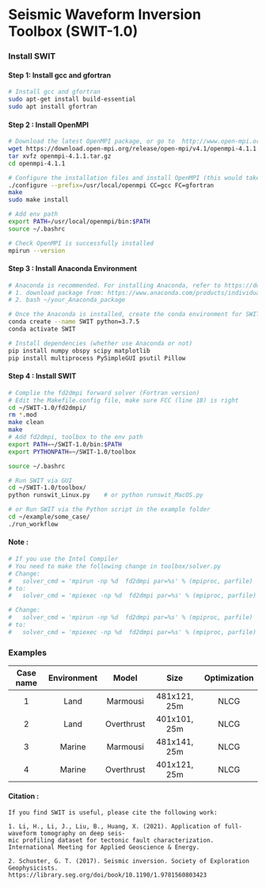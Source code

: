 # **S**eismic **W**aveform **I**nversion **T**oolbox   (SWIT-1.0)

### Install SWIT 

#### Step 1: Install gcc and gfortran

```bash
# Install gcc and gfortran
sudo apt-get install build-essential
sudo apt install gfortran
```

#### Step 2 : Install OpenMPI

```bash
# Download the latest OpenMPI package, or go to  http://www.open-mpi.org/software/ompi to download the desired version
wget https://download.open-mpi.org/release/open-mpi/v4.1/openmpi-4.1.1.tar.gz 
tar xvfz openmpi-4.1.1.tar.gz
cd openmpi-4.1.1

# Configure the installation files and install OpenMPI (this would take quite a while)
./configure --prefix=/usr/local/openmpi CC=gcc FC=gfortran
make
sudo make install

# Add env path 
export PATH=/usr/local/openmpi/bin:$PATH
source ~/.bashrc

# Check OpenMPI is successfully installed
mpirun --version
```

#### Step 3 : Install Anaconda Environment  

```bash
# Anaconda is recommended. For installing Anaconda, refer to https://docs.anaconda.com/anaconda/install/linux/
# 1. download package from: https://www.anaconda.com/products/individual/download-success
# 2. bash ~/your_Anaconda_package

# Once the Anaconda is installed, create the conda environment for SWIT
conda create --name SWIT python=3.7.5
conda activate SWIT

# Install dependencies (whether use Anaconda or not)
pip install numpy obspy scipy matplotlib
pip install multiprocess PySimpleGUI psutil Pillow
```

#### Step 4 : Install SWIT  

```bash
# Complie the fd2dmpi forward solver (Fortran version)
# Edit the Makefile.config file, make sure FCC (line 18) is right 
cd ~/SWIT-1.0/fd2dmpi/
rm *.mod
make clean   
make
# Add fd2dmpi, toolbox to the env path
export PATH=~/SWIT-1.0/bin:$PATH
export PYTHONPATH=~/SWIT-1.0/toolbox

source ~/.bashrc

# Run SWIT via GUI
cd ~/SWIT-1.0/toolbox/
python runswit_Linux.py    # or python runswit_MacOS.py 

# or Run SWIT via the Python script in the example folder
cd ~/example/some_case/
./run_workflow

```

#### Note :   

```bash
# If you use the Intel Compiler
# You need to make the following change in toolbox/solver.py
# Change:     
#	solver_cmd = 'mpirun -np %d  fd2dmpi par=%s' % (mpiproc, parfile)
# to:
#   solver_cmd = 'mpiexec -np %d  fd2dmpi par=%s' % (mpiproc, parfile)

# Change:     
#	solver_cmd = 'mpirun -np %d  fd2dmpi par=%s' % (mpiproc, parfile)
# to:
#   solver_cmd = 'mpiexec -np %d  fd2dmpi par=%s' % (mpiproc, parfile)
```

### Examples 

| Case name | Environment |   Model    |     Size     | Optimization |
| :-------: | :---------: | :--------: | :----------: | :----------: |
|     1     |    Land     |  Marmousi  | 481x121, 25m |     NLCG     |
|     2     |    Land     | Overthrust | 401x101, 25m |     NLCG     |
|     3     |   Marine    |  Marmousi  | 481x141, 25m |     NLCG     |
|     4     |   Marine    | Overthrust | 401x121, 25m |     NLCG     |

#### Citation :   

```
If you find SWIT is useful, please cite the following work:

1. Li, H., Li, J., Liu, B., Huang, X. (2021). Application of full-waveform tomography on deep seis-
mic profiling dataset for tectonic fault characterization. International Meeting for Applied Geoscience & Energy.

2. Schuster, G. T. (2017). Seismic inversion. Society of Exploration Geophysicists. https://library.seg.org/doi/book/10.1190/1.9781560803423
```


